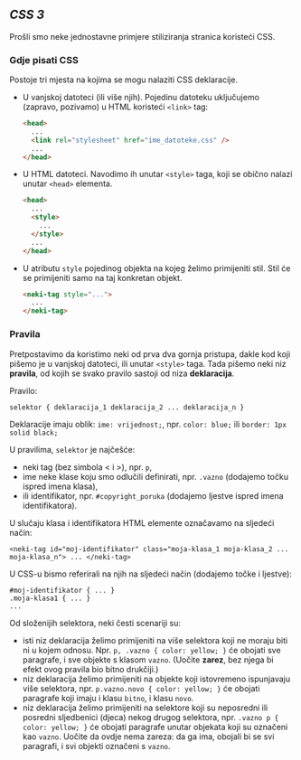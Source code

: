 ## *CSS 3*

Prošli smo neke jednostavne primjere stiliziranja stranica koristeći CSS. 

### Gdje pisati CSS

Postoje tri mjesta na kojima se mogu nalaziti CSS deklaracije.

 - U vanjskoj datoteci (ili više njih). Pojedinu datoteku uključujemo (zapravo, pozivamo) u HTML koristeći `<link>` tag:
   ```html
   <head>
     ...
     <link rel="stylesheet" href="ime_datoteke.css" />
     ...
   </head>
   ```
 - U HTML datoteci. Navodimo ih unutar `<style>` taga, koji se obično nalazi unutar `<head>` elementa.
   ```html
   <head>
     ...
     <style>
       ...
     </style>
     ...
   </head>
   ```
 - U atributu `style` pojedinog objekta na kojeg želimo primijeniti stil. Stil će se primijeniti samo na taj konkretan objekt.
   ```html
   <neki-tag style="..."> 
     ...
   </neki-tag>
   ```

### Pravila

Pretpostavimo da koristimo neki od prva dva gornja pristupa, dakle kod koji pišemo je u vanjskoj datoteci, ili unutar `<style>` taga.
Tada pišemo neki niz **pravila**, od kojih se svako pravilo sastoji od niza **deklaracija**. 

Pravilo:
```
selektor { deklaracija_1 deklaracija_2 ... deklaracija_n }
```

Deklaracije imaju oblik: `ime: vrijednost;`, npr. `color: blue;` ili `border: 1px solid black;`

U pravilima, `selektor` je najčešće:
 - neki tag (bez simbola &lt; i &gt;), npr. `p`, 
 - ime neke klase koju smo odlučili definirati, npr. `.vazno` (dodajemo točku ispred imena klasa),
 - ili identifikator, npr. `#copyright_poruka` (dodajemo ljestve ispred imena identifikatora).

U slučaju klasa i identifikatora HTML elemente označavamo na sljedeći način: 
```
<neki-tag id="moj-identifikator" class="moja-klasa_1 moja-klasa_2 ... moja-klasa_n"> ... </neki-tag>
```

U CSS-u bismo referirali na njih na sljedeći način (dodajemo točke i ljestve):
```
#moj-identifikator { ... }
.moja-klasa1 { ... }
...
```

Od složenijih selektora, neki česti scenariji su:
 - isti niz deklaracija želimo primijeniti na više selektora koji ne moraju biti ni u kojem odnosu. Npr. `p, .vazno { color: yellow; }` će obojati sve paragrafe, i sve objekte s klasom `vazno`. (Uočite **zarez**, bez njega bi efekt ovog pravila bio bitno drukčiji.)
 - niz deklaracija želimo primijeniti na objekte koji istovremeno ispunjavaju više selektora, npr. `p.vazno.novo { color: yellow; }` će obojati paragrafe koji imaju i klasu `bitno`, i klasu `novo`.
 - niz deklaracija želimo primijeniti na selektore koji su neposredni ili posredni sljedbenici (djeca) nekog drugog selektora, npr. `.vazno p { color: yellow; }` će obojati paragrafe unutar objekata koji su označeni kao `vazno`. Uočite da ovdje nema zareza: da ga ima, obojali bi se svi paragrafi, i svi objekti označeni s `vazno`.

